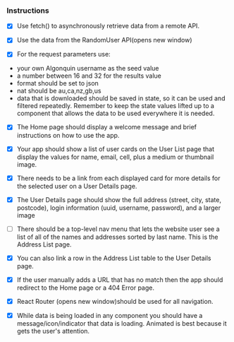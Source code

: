 ### Instructions

- [x] Use fetch() to asynchronously retrieve data from a remote API.

- [x] Use the data from the RandomUser API(opens new window)

- [x] For the request parameters use:
- your own Algonquin username as the seed value
- a number between 16 and 32 for the results value
- format should be set to json
- nat should be au,ca,nz,gb,us
- data that is downloaded should be saved in state, so it can be used and filtered repeatedly. Remember to keep the state values lifted up to a component that allows the data to be used everywhere it is needed.

- [x] The Home page should display a welcome message and brief instructions on how to use the app.

- [x] Your app should show a list of user cards on the User List page that display the values for name, email, cell, plus a medium or thumbnail image.

- [x] There needs to be a link from each displayed card for more details for the selected user on a User Details page.

- [x] The User Details page should show the full address (street, city, state, postcode), login information (uuid, username, password), and a larger image

- [ ] There should be a top-level nav menu that lets the website user see a list of all of the names and addresses sorted by last name. This is the Address List page.

- [x] You can also link a row in the Address List table to the User Details page.

- [x] If the user manually adds a URL that has no match then the app should redirect to the Home page or a 404 Error page.

- [x] React Router (opens new window)should be used for all navigation.

- [x] While data is being loaded in any component you should have a message/icon/indicator that data is loading. Animated is best because it gets the user's attention.
